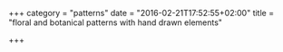 +++
category = "patterns"
date = "2016-02-21T17:52:55+02:00"
title = "floral and botanical patterns with hand drawn elements"

+++
